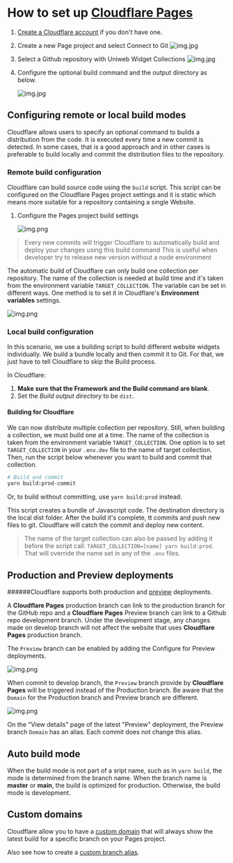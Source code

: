 # How to set up [Cloudflare Pages](https://developers.cloudflare.com/pages/)

1. [Create a Cloudflare account](https://dash.cloudflare.com/signup) if you don't have one.
   <br/>

2. Create a new Page project and select Connect to Git
   ![img.jpg](assets/cloudflare/createPageProject.png)
   <br/>

3. Select a Github repository with Uniweb Widget Collections
   ![img.jpg](assets/cloudflare/selectGitRepo.png)
   <br/>

4. Configure the optional build command and the output directory as below.

    ![img.jpg](assets/cloudflare/skipBuildSetup.png)

## Configuring remote or local build modes

Cloudflare allows users to specify an optional command to builds a distribution from the code. It is executed every time a new commit is detected. In some cases, that is a good approach and in other cases is preferable to build locally and commit the distribution files to the repository.

### Remote build configuration

Cloudflare can build source code using the `build` script. This script can be configured on the Cloudflare Pages project settings and it is static which means more suitable for a repository containing a single Website.

1. Configure the Pages project build settings

    ![img.png](assets/cloudflare/publishBuildSetting.png)

> Every new commits will trigger Cloudflare to automatically build and deploy your changes using this build command
> This is useful when developer try to release new version without a node environment

The automatic build of Cloudflare can only build one collection per repository. The name of the collection is needed at build time and it's taken from the environment variable `TARGET_COLLECTION`. The variable can be set in different ways. One method is to set it in Cloudflare's **Environment variables** settings.

![img.png](assets/cloudflare/setupEnv.png)

### Local build configuration

In this scenario, we use a building script to build different website widgets individually. We build a  bundle locally and then commit it to Git. For that, we just have to tell Cloudflare to skip the Build process.

In Cloudflare:

1.  **Make sure that the Framework and the Build command are blank**.
2. Set the *Build output directory* to be `dist`.

#### Building for Cloudflare

We can now distribute multiple collection per repository. Still, when building a collection, we must build one at a time. The name of the collection is taken from the environment variable `TARGET_COLLECTION`. One option is to set `TARGET_COLLECTION` in your `.env.dev` file to the name of target collection. Then, run the script below whenever you want to build and commit that collection.

```bash
# Build and commit
yarn build:prod-commit
```

Or, to build without committing, use `yarn build:prod` instead.

This script creates a bundle of Javascript code. The destination directory is the local dist folder. After the build it's complete, tt commits and push new files to git. Cloudflare will catch the commit and deploy new content.

> The name of the target collection can also be passed by adding it before the script call: `TARGET_COLLECTION=[name] yarn build:prod`. That will override the name set in any of the `.env` files.

## Production and Preview deployments

######Cloudflare supports both production and [preview](https://developers.cloudflare.com/pages/platform/preview-deployments/) deployments.

A **Cloudflare Pages** production branch can link to the production branch for the GitHub repo and a **Cloudflare Pages** Preview branch can link to a Github repo development branch. Under the development stage, any changes made on develop branch will not affect the website that uses **Cloudflare Pages** production branch.

The `Preview` branch can be enabled by adding the Configure for Preview deployments.

![img.png](assets/cloudflare/previewConfig.png)

When commit to develop branch, the `Preview` branch provide by **Cloudflare Pages** will be triggered instead of the Production branch. Be aware that the `Domain` for the Production branch and Preview branch are different.

![img.png](assets/cloudflare/domains.png)

On the "View details" page of the latest "Preview" deployment, the Preview branch `Domain` has an alias. Each commit does not change this alias.

## Auto build mode

When the build mode is not part of a sript name, such as in `yarn build`, the mode is determined from the branch name. When the branch name is **master** or **main**, the build is optimized for production. Otherwise, the build mode is development.

## Custom domains

Cloudflare allow you to have a [custom domain](https://developers.cloudflare.com/pages/platform/custom-domains/) that will always show the latest build for a specific branch on your Pages project.

Also see how to create a [custom branch alias](https://developers.cloudflare.com/pages/how-to/custom-branch-aliases/).
